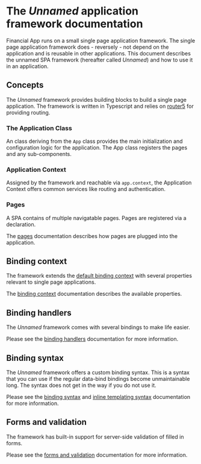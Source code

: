 # The *Unnamed* application framework documentation

Financial App runs on a small single page application framework. The single page application framework does - reversely - not depend on the application and is reusable in other applications. This document describes the unnamed SPA framework (hereafter called *Unnamed*) and how to use it in an application.

## Concepts
The *Unnamed* framework provides building blocks to build a single page application. The framework is written in Typescript and relies on [router5](http://router5.github.io/) for providing routing.  

### The Application Class
An class deriving from the `App` class provides the main initialization and configuration logic  for the application. The App class registers the pages and any sub-components.

### Application Context
Assigned by the framework and reachable via `app.context`, the Application Context offers common services like routing and authentication.

### Pages
A SPA contains of multiple navigatable pages. Pages are registered via a declaration.

The [pages](Pages.md) documentation describes how pages are plugged into the application.

## Binding context
The framework extends the [default binding context](http://knockoutjs.com/documentation/binding-context.html) with several properties relevant to single page applications.

The [binding context](BindingContext.md) documentation describes the available properties.

## Binding handlers
The *Unnamed* framework comes with several bindings to make life easier.

Please see the [binding handlers](BindingHandlers.md) documentation for more information.

## Binding syntax
The *Unnamed* framework offers a custom binding syntax. This is a syntax that you can use if the regular data-bind bindings become unmaintainable long. The syntax does not get in the way if you do not use it.

Please see the [binding syntax](BindingSyntax.md) and [inline templating syntax](InlineTemplating.md) documentation for more information.

## Forms and validation
The framework has built-in support for server-side validation of filled in forms. 

Please see the [forms and validation](Forms-and-validation.md) documentation for more information.